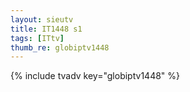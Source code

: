 ```yaml
--- 
layout: sieutv
title: IT1448 s1
tags: [ITtv]
thumb_re: globiptv1448
---
```

{% include tvadv key="globiptv1448" %} 
